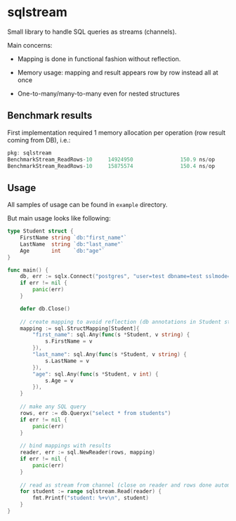 # sqlstream

Small library to handle SQL queries as streams (channels).

Main concerns:

* Mapping is done in functional fashion without reflection.

* Memory usage: mapping and result appears row by row instead all at once

* One-to-many/many-to-many even for nested structures

## Benchmark results

First implementation required 1 memory allocation per operation (row result coming from DB), i.e.: 

```go
pkg: sqlstream
BenchmarkStream_ReadRows-10     14924950               150.9 ns/op            24 B/op          1 allocs/op
BenchmarkStream_ReadRows-10     15875574               150.4 ns/op            24 B/op          1 allocs/op
```

## Usage

All samples of usage can be found in `example` directory.

But main usage looks like following:

```go
type Student struct {
    FirstName string `db:"first_name"`
    LastName  string `db:"last_name"`
    Age       int    `db:"age"`
}

func main() {
    db, err := sqlx.Connect("postgres", "user=test dbname=test sslmode=disable")
    if err != nil {
        panic(err)
    }

    defer db.Close()
	
    // create mapping to avoid reflection (db annotations in Student struct just to depict DB schema)
    mapping := sql.StructMapping[Student]{
        "first_name": sql.Any(func(s *Student, v string) {
            s.FirstName = v
        }),
        "last_name": sql.Any(func(s *Student, v string) {
            s.LastName = v
        }),
        "age": sql.Any(func(s *Student, v int) {
            s.Age = v
        }),
    }
	
    // make any SQL query
    rows, err := db.Queryx("select * from students")
    if err != nil {
        panic(err)
    }
    
    // bind mappings with results
    reader, err := sql.NewReader(rows, mapping)
    if err != nil {
        panic(err)
    }
	
    // read as stream from channel (close on reader and rows done automatically after result is done)
    for student := range sqlstream.Read(reader) {
        fmt.Printf("student: %+v\n", student)
    }
}
```